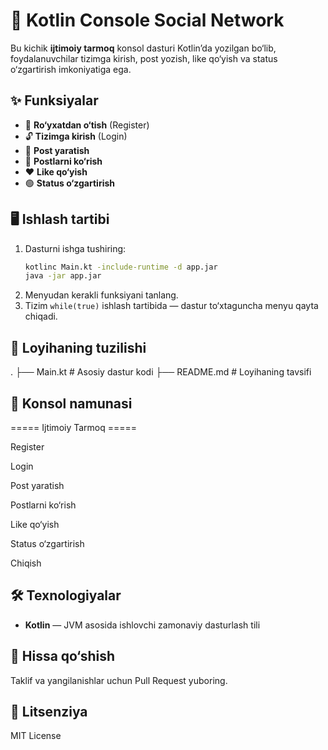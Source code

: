 # 📱 Kotlin Console Social Network

Bu kichik **ijtimoiy tarmoq** konsol dasturi Kotlin’da yozilgan bo‘lib, foydalanuvchilar tizimga kirish, post yozish, like qo‘yish va status o‘zgartirish imkoniyatiga ega.

## ✨ Funksiyalar
- 🔑 **Ro‘yxatdan o‘tish** (Register)
- 🔓 **Tizimga kirish** (Login)
- 📝 **Post yaratish**
- 📜 **Postlarni ko‘rish**
- ❤️ **Like qo‘yish**
- 🟢 **Status o‘zgartirish**

## 🖥 Ishlash tartibi
1. Dasturni ishga tushiring:
    ```bash
    kotlinc Main.kt -include-runtime -d app.jar
    java -jar app.jar
    ```
2. Menyudan kerakli funksiyani tanlang.
3. Tizim `while(true)` ishlash tartibida — dastur to‘xtaguncha menyu qayta chiqadi.

## 📂 Loyihaning tuzilishi
.
├── Main.kt # Asosiy dastur kodi
├── README.md # Loyihaning tavsifi


## 📸 Konsol namunasi
===== Ijtimoiy Tarmoq =====

Register

Login

Post yaratish

Postlarni ko‘rish

Like qo‘yish

Status o‘zgartirish

Chiqish



## 🛠 Texnologiyalar
- **Kotlin** — JVM asosida ishlovchi zamonaviy dasturlash tili

## 🤝 Hissa qo‘shish
Taklif va yangilanishlar uchun Pull Request yuboring.

## 📜 Litsenziya
MIT License